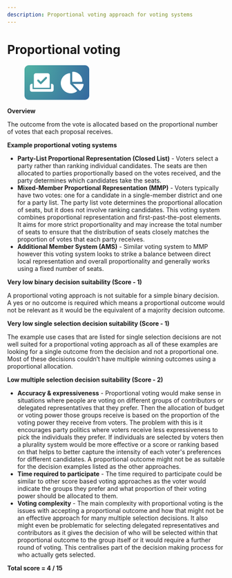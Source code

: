 ```yaml
---
description: Proportional voting approach for voting systems
---
```


# Proportional voting

<div align="left">

<figure><img src="../../.gitbook/assets/proportional-voting.png" alt="" width="150"><figcaption></figcaption></figure>

</div>

**Overview**

The outcome from the vote is allocated based on the proportional number of votes that each proposal receives.



**Example proportional voting systems**

* **Party-List Proportional Representation (Closed List)** - Voters select a party rather than ranking individual candidates. The seats are then allocated to parties proportionally based on the votes received, and the party determines which candidates take the seats.
* **Mixed-Member Proportional Representation (MMP)** - Voters typically have two votes: one for a candidate in a single-member district and one for a party list. The party list vote determines the proportional allocation of seats, but it does not involve ranking candidates. This voting system combines proportional representation and first-past-the-post elements. It aims for more strict proportionality and may increase the total number of seats to ensure that the distribution of seats closely matches the proportion of votes that each party receives.
* **Additional Member System (AMS)** - Similar voting system to MMP however this voting system looks to strike a balance between direct local representation and overall proportionality and generally works using a fixed number of seats.



**Very low binary decision suitability (Score - 1)**

A proportional voting approach is not suitable for a simple binary decision. A yes or no outcome is required which means a proportional outcome would not be relevant as it would be the equivalent of a majority decision outcome.



**Very low single selection decision suitability (Score - 1)**

The example use cases that are listed for single selection decisions are not well suited for a proportional voting approach as all of these examples are looking for a single outcome from the decision and not a proportional one. Most of these decisions couldn’t have multiple winning outcomes using a proportional allocation.



**Low multiple selection decision suitability (Score - 2)**

* **Accuracy & expressiveness** - Proportional voting would make sense in situations where people are voting on different groups of contributors or delegated representatives that they prefer. Then the allocation of budget or voting power those groups receive is based on the proportion of the voting power they receive from voters. The problem with this is it encourages party politics where voters receive less expressiveness to pick the individuals they prefer. If individuals are selected by voters then a plurality system would be more effective or a score or ranking based on that helps to better capture the intensity of each voter's preferences for different candidates. A proportional outcome might not be as suitable for the decision examples listed as the other approaches.
* **Time required to participate** - The time required to participate could be similar to other score based voting approaches as the voter would indicate the groups they prefer and what proportion of their voting power should be allocated to them.
* **Voting complexity** - The main complexity with proportional voting is the issues with accepting a proportional outcome and how that might not be an effective approach for many multiple selection decisions. It also might even be problematic for selecting delegated representatives and contributors as it gives the decision of who will be selected within that proportional outcome to the group itself or it would require a further round of voting. This centralises part of the decision making process for who actually gets selected.



**Total score = 4 / 15**
